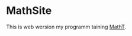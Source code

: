 # MathSite
This is web wersion my programm taining [MathT](https://github.com/51Sirius/math_trainner).
